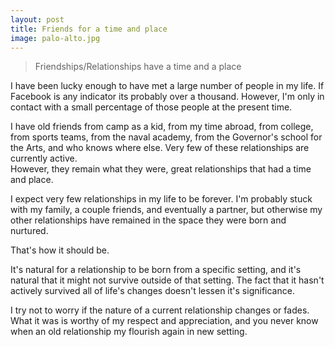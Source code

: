 ```yaml
---
layout: post
title: Friends for a time and place
image: palo-alto.jpg
---
```


> Friendships/Relationships have a time and a place

I have been lucky enough to have met a large number of people in my life. If Facebook is any indicator its probably over a thousand. However, I'm only in contact with a small percentage of those people at the present time.  

I have old friends from camp as a kid, from my time abroad, from college, from sports teams, from the naval academy, from the Governor's school for the Arts, and who knows where else. Very few of these relationships are currently active.  
However, they remain what they were, great relationships that had a time and place.  

I expect very few relationships in my life to be forever. I'm probably stuck with my family, a couple friends, and eventually a partner, but otherwise my other relationships have remained in the space they were born and nurtured.

That's how it should be. 

It's natural for a relationship to be born from a specific setting, and it's natural that it might not survive outside of that setting. The fact that it hasn't actively survived all of life's changes doesn't lessen it's significance.

I try not to worry if the nature of a current relationship changes or fades. What it was is worthy of my respect and appreciation, and you never know when an old relationship my flourish again in new setting.
